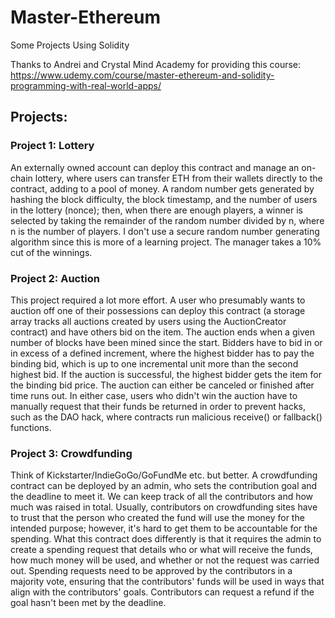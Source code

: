 # Master-Ethereum
 Some Projects Using Solidity

 Thanks to Andrei and Crystal Mind Academy for providing this course: https://www.udemy.com/course/master-ethereum-and-solidity-programming-with-real-world-apps/ 

 ## Projects:

 ### Project 1: Lottery
 An externally owned account can deploy this contract and manage an on-chain lottery, where users can transfer ETH from their wallets directly to the contract, adding to a pool of money. A random number gets generated by hashing the block difficulty, the block timestamp, and the number of users in the lottery (nonce); then, when there are enough players, a winner is selected by taking the remainder of the random number divided by n, where n is the number of players. I don't use a secure random number generating algorithm since this is more of a learning project. The manager takes a 10% cut of the winnings. 

 ### Project 2: Auction
 This project required a lot more effort. A user who presumably wants to auction off one of their possessions can deploy this contract (a storage array tracks all auctions created by users using the AuctionCreator contract) and have others bid on the item. The auction ends when a given number of blocks have been mined since the start. Bidders have to bid in or in excess of a defined increment, where the highest bidder has to pay the binding bid, which is up to one incremental unit more than the second highest bid. If the auction is successful, the highest bidder gets the item for the binding bid price. The auction can either be canceled or finished after time runs out. In either case, users who didn't win the auction have to manually request that their funds be returned in order to prevent hacks, such as the DAO hack, where contracts run malicious receive() or fallback() functions.

### Project 3: Crowdfunding
Think of Kickstarter/IndieGoGo/GoFundMe etc. but better. A crowdfunding contract can be deployed by an admin, who sets the contribution goal and the deadline to meet it. We can keep track of all the contributors and how much was raised in total. Usually, contributors on crowdfunding sites have to trust that the person who created the fund will use the money for the intended purpose; however, it's hard to get them to be accountable for the spending. What this contract does differently is that it requires the admin to create a spending request that details who or what will receive the funds, how much money will be used, and whether or not the request was carried out. Spending requests need to be approved by the contributors in a majority vote, ensuring that the contributors' funds will be used in ways that align with the contributors' goals. Contributors can request a refund if the goal hasn't been met by the deadline.
